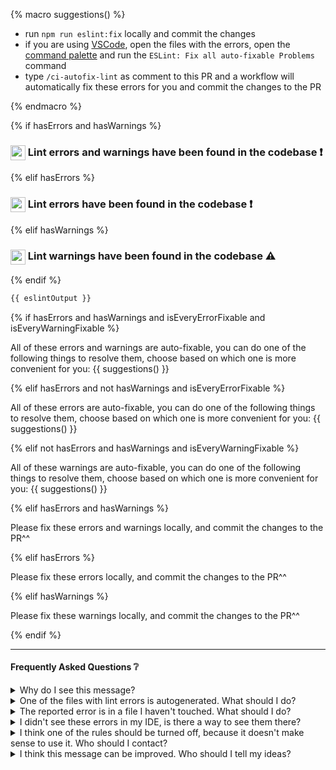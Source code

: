 {% macro suggestions() %}

- run `npm run eslint:fix` locally and commit the changes
- if you are using [VSCode](https://code.visualstudio.com/), open the files with the errors, open the [command palette](https://code.visualstudio.com/docs/getstarted/tips-and-tricks#_command-palette) and run the `ESLint: Fix all auto-fixable Problems` command
- type `/ci-autofix-lint` as comment to this PR and a workflow will automatically fix these errors for you and commit the changes to the PR

{% endmacro %}

{% if hasErrors and hasWarnings %}

### <img src="https://api.iconify.design/logos:eslint.svg" align="top" width="24"> Lint errors and warnings have been found in the codebase ❗

{% elif hasErrors %}

### <img src="https://api.iconify.design/logos:eslint.svg" align="top" width="24"> Lint errors have been found in the codebase ❗

{% elif hasWarnings %}

### <img src="https://api.iconify.design/logos:eslint.svg" align="top" width="24"> Lint warnings have been found in the codebase ⚠

{% endif %}

```sh
{{ eslintOutput }}
```

{% if hasErrors and hasWarnings and isEveryErrorFixable and isEveryWarningFixable %}

All of these errors and warnings are auto-fixable, you can do one of the following things to resolve them, choose based on which one is more convenient for you:
{{ suggestions() }}

{% elif hasErrors and not hasWarnings and isEveryErrorFixable %}

All of these errors are auto-fixable, you can do one of the following things to resolve them, choose based on which one is more convenient for you:
{{ suggestions() }}

{% elif not hasErrors and hasWarnings and isEveryWarningFixable %}

All of these warnings are auto-fixable, you can do one of the following things to resolve them, choose based on which one is more convenient for you:
{{ suggestions() }}

{% elif hasErrors and hasWarnings %}

Please fix these errors and warnings locally, and commit the changes to the PR^^

{% elif hasErrors %}

Please fix these errors locally, and commit the changes to the PR^^

{% elif hasWarnings %}

Please fix these warnings locally, and commit the changes to the PR^^

{% endif %}

---

#### Frequently Asked Questions ❔

<details>
  <summary>Why do I see this message?</summary>

We use [ESLint](https://eslint.org/) as our JavaScript [linter](https://en.wikipedia.org/wiki/Lint_%28software%29), and run it as part of CI workflow for each PR. It found some errors in this PR's branch.

</details>

<details>
  <summary>One of the files with lint errors is autogenerated. What should I do?</summary>

You have a few options:

- if you want to ignore the errors and you can access the code generator's source or configuration, you can add an `/* eslint-disable */` comment to the top of the file. This is what [unplugin/unplugin-auto-import](https://github.com/unplugin/unplugin-auto-import/blob/main/test/__snapshots__/dts.test.ts.snap) or [graphql codegen](https://the-guild.dev/graphql/codegen/plugins/other/add) do for example
- if you want to ignore the errors, but cant change the file output, you should find the `.eslintignore` file at the root of the repository and write a globe pattern to ignore this (and potentially other, new) generated file
- if you want to fix the errors and can access the code generator's source, you could use the [ESLint API](https://eslint.org/docs/latest/integrate/nodejs-api) as part of the generation process to fix the issues.
</details>

<details>
  <summary>The reported error is in a file I haven't touched. What should I do?</summary>

Someone might have bypassed the branch protection rules, and committed a file with lint errors to master. The best you can do is to create a new PR with only the lint fixes, and notify everyone else in the [slack channel]() about it. After that PR gets merged, you can merge master into this PR, and the lint errors will be solved.

</details>

<details>
  <summary>I didn't see these errors in my IDE, is there a way to see them there?</summary>

Of course! If you are using [VSCode](https://code.visualstudio.com/), download the [ESLint extension](https://marketplace.visualstudio.com/items?itemName=dbaeumer.vscode-eslint) and then reload your IDE. You might also want to read [the documentation about how to install every recommended extension]().
If you still can't see the lint errors in the IDE, contact **Zoltan Lehoczky**, and he will help:)

You can also add the following configuration to your [user's setting.json](https://code.visualstudio.com/docs/getstarted/settings) file, to auto-fix errors on save:

```json
{
  "editor.codeActionsOnSave": {
    "source.fixAll.eslint": true
  }
}
```

</details>

<details>
  <summary>I think one of the rules should be turned off, because it doesn't make sense to use it. Who should I contact?</summary>

You can suggest turning a rule off in the [#frontend]() channel. Make sure to describe your arguments against the rules, and link other sources with the information if you can:)

</details>

<details>
  <summary>I think this message can be improved. Who should I tell my ideas?</summary>

You can post your improvement idea in the [#frontend]() channel, we will make sure to respond, and take your suggestions seriously;)

</details>
